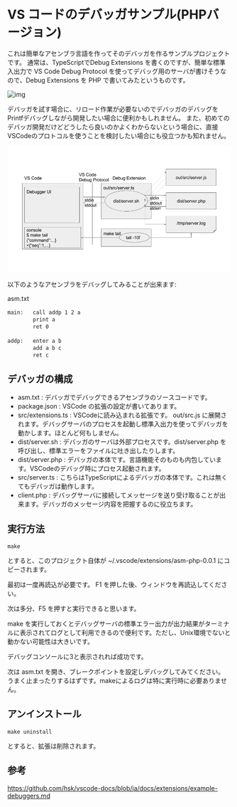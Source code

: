 # VS コードのデバッガサンプル(PHPバージョン)

これは簡単なアセンブラ言語を作ってそのデバッガを作るサンプルプロジェクトです。
通常は、TypeScriptでDebug Extensions を書くのですが、簡単な標準入出力で VS Code Debug Protocol を使ってデバッグ用のサーバが書けそうなので、Debug Extensions を PHP で書いてみたというものです。

![img](https://raw.githubusercontent.com/hsk/vscode-docs/ja/docs/extensions/images/example-debuggers/debug-arch.png)


デバッガを試す場合に、リロード作業が必要ないのでデバッガのデバッグをPrintfデバッグしながら開発したい場合に便利かもしれません。
また、初めてのデバッガ開発だけどどうしたら良いのかよくわからないという場合に、直接VSCodeのプロトコルを使うことを検討したい場合にも役立つかも知れません。

![img](https://raw.githubusercontent.com/hsk/vscode-debugger-asm-php/master/images/fig1.png)

以下のようなアセンブラをデバッグしてみることが出来ます:

asm.txt

```
main:   call addp 1 2 a
        print a
        ret 0

addp:   enter a b
        add a b c
        ret c
```

## デバッガの構成

- asm.txt : デバッガでデバッグできるアセンブラのソースコードです。
- package.json : VSCode の拡張の設定が書いてあります。
- src/extensions.ts : VSCodeに読み込まれる拡張です。 out/src.js に展開されます。デバッグサーバのプロセスを起動し標準入出力を使ってデバッガを動かします。ほとんど何もしません。
- dist/server.sh : デバッガのサーバは外部プロセスです。dist/server.php を呼び出し、標準エラーをファイルに吐き出したりします。
- dist/server.php : デバッガの本体です。言語機能そのものも内包しています。VSCodeのデバッグ時にプロセス起動されます。
- src/server.ts : こちらはTypeScriptによるデバッガの本体です。これは無くてもデバッガは動作します。
- client.php : デバッグサーバに接続してメッセージを送り受け取ることが出来ます。デバッガのメッセージ内容を把握するのに役立ちます。

## 実行方法

    make

とすると、このプロジェクト自体が ~/.vscode/extensions/asm-php-0.0.1 にコピーされます。

最初は一度再読込が必要です。 F1 を押した後、ウィンドウを再読込してください。

次は多分、F5 を押すと実行できると思います。

make を実行しておくとデバッグサーバの標準エラー出力が出力結果がターミナルに表示されてログとして利用できるので便利です。ただし、Unix環境でないと動かない可能性は大きいです。

デバッグコンソールに3と表示されれば成功です。

次は asm.txt を開き、ブレークポイントを設定しデバッグしてみてください。
うまく止まったりするはずです。makeによるログは特に実行時に必要ありません。

## アンインストール

    make uninstall

とすると、拡張は削除されます。

## 参考

https://github.com/hsk/vscode-docs/blob/ja/docs/extensions/example-debuggers.md
